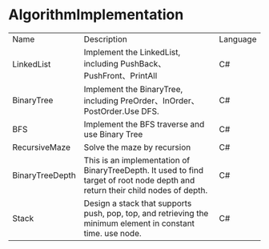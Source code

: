 # AlgorithmImplementation

<table>
  <tr>
    <td>Name</td>
    <td>Description</td>
    <td>Language</td>
  </tr>
  <tr>
    <td>LinkedList</td>
    <td>Implement the LinkedList, including PushBack、PushFront、PrintAll</td>
    <td>C#</td>
  </tr>
   <tr>
    <td>BinaryTree</td>
    <td>Implement the BinaryTree, including PreOrder、InOrder、PostOrder.Use DFS.</td>
    <td>C#</td>
  </tr>
    <tr>
    <td>BFS</td>
    <td>Implement the BFS  traverse and use Binary Tree</td>
    <td>C#</td>
  </tr>
     <tr>
    <td>RecursiveMaze</td>
    <td>Solve the maze by recursion</td>
    <td>C#</td>
  </tr>
    <tr>
    <td>BinaryTreeDepth</td>
    <td>This is an implementation of BinaryTreeDepth.
It used to find target of root node depth and return their child nodes of depth.</td>
    <td>C#</td>
  </tr>
    <tr>
    <td>Stack</td>
    <td>Design a stack that supports push, pop, top, and retrieving the minimum element in constant time.
      use node.</td>
    <td>C#</td>
  </tr>

  
</table>

